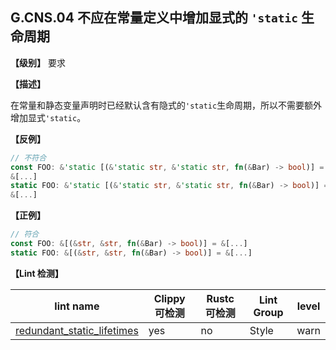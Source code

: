 ## G.CNS.04 不应在常量定义中增加显式的 `'static` 生命周期

**【级别】** 要求

**【描述】**

在常量和静态变量声明时已经默认含有隐式的`'static`生命周期，所以不需要额外增加显式`'static`。

**【反例】**

```rust
// 不符合
const FOO: &'static [(&'static str, &'static str, fn(&Bar) -> bool)] =
&[...]
static FOO: &'static [(&'static str, &'static str, fn(&Bar) -> bool)] =
&[...]
```

**【正例】**

```rust
// 符合
const FOO: &[(&str, &str, fn(&Bar) -> bool)] = &[...]
static FOO: &[(&str, &str, fn(&Bar) -> bool)] = &[...]
```

**【Lint 检测】**

| lint name                                                                                                | Clippy 可检测 | Rustc 可检测 | Lint Group | level |
| -------------------------------------------------------------------------------------------------------- | ------------- | ------------ | ---------- | ----- |
| [redundant_static_lifetimes](https://rust-lang.github.io/rust-clippy/master/#redundant_static_lifetimes) | yes           | no           | Style      | warn  |

